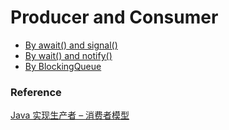 # Producer and Consumer

* [By await() and signal()](https://github.com/guyc1812/Tony/blob/master/src/main/java/com/avengers/tony/JavaBasic/ProducerConsumer/docs/StorageAwaitSignal.md)
* [By wait() and notify()](https://github.com/guyc1812/Tony/blob/master/src/main/java/com/avengers/tony/JavaBasic/ProducerConsumer/docs/StorageWaitNotify.md)
* [By BlockingQueue](https://github.com/guyc1812/Tony/blob/master/src/main/java/com/avengers/tony/JavaBasic/ProducerConsumer/docs/StorageBlockingQueue.md)

### Reference

[Java 实现生产者 – 消费者模型](http://www.importnew.com/27063.html)